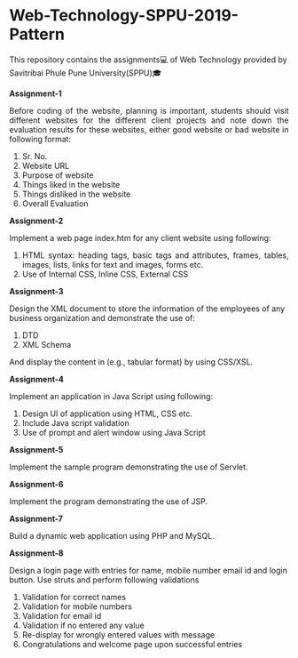 # Web-Technology-SPPU-2019-Pattern

This repository contains the assignments💻 of Web Technology provided by Savitribai Phule Pune University(SPPU)🎓

**Assignment-1**

<p align="justify">Before coding of the website, planning is important, students should visit different websites for the different client projects and note down the evaluation results for these websites, either good website or bad website in following format:<p>

  <ol align="justify">
    <li>Sr. No.</li>
    <li>Website URL</li>
    <li>Purpose of website</li>
    <li>Things liked in the website</li>
    <li>Things disliked in the website</li>
    <li>Overall Evaluation</li>
  </ol>
    
**Assignment-2**
  
  Implement a web page index.htm for any client website using following:
  <ol align="justify">
    <li>HTML syntax: heading tags, basic tags and attributes, frames, tables, images, lists, links for text and images, forms etc.</li>
    <li>Use of Internal CSS, Inline CSS, External CSS</li>
  </ol>

**Assignment-3**

Design the XML document to store the information of the employees of any business organization and demonstrate the use of:
<ol align="justify">
  <li>DTD</li>
  <li>XML Schema</li>
 </ol>
<p align="jiustify">And display the content in (e.g., tabular format) by using CSS/XSL.</p>

**Assignment-4**

Implement an application in Java Script using following:
<ol align="justify">
  <li>Design UI of application using HTML, CSS etc.</li>
  <li>Include Java script validation</li>
  <li>Use of prompt and alert window using Java Script</li>
</ol>

**Assignment-5**

<p align="jiustify">Implement the sample program demonstrating the use of Servlet.</p>

**Assignment-6**

<p align="jiustify">Implement the program demonstrating the use of JSP.</p>

**Assignment-7**

<p align="jiustify">Build a dynamic web application using PHP and MySQL.</p>

**Assignment-8**

<p align="jiustify">Design a login page with entries for name, mobile number email id and login button. Use struts and perform following validations</p>
<ol>
  <li>Validation for correct names</li>
  <li>Validation for mobile numbers</li>
  <li>Validation for email id</li>
  <li>Validation if no entered any value</li>
  <li>Re-display for wrongly entered values with message</li>
  <li>Congratulations and welcome page upon successful entries</li>
</ol>
